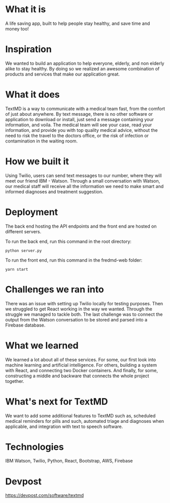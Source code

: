 # What it is
A life saving app, built to help people stay healthy, and save time and money too!

# Inspiration
We wanted to build an application to help everyone, elderly, and non elderly alike to stay healthy. By doing so we realized an awesome combination of products and services that make our application great.

# What it does
TextMD is a way to communicate with a medical team fast, from the comfort of just about anywhere. By text message, there is no other software or application to download or install, just send a message containing your information, and voila. The medical team will see your case, read your information, and provide you with top quality medical advice, without the need to risk the travel to the doctors office, or the risk of infection or contamination in the waiting room.

# How we built it
Using Twilio, users can send text messages to our number, where they will meet our friend IBM - Watson. Through a small conversation with Watson, our medical staff will receive all the information we need to make smart and informed diagnoses and treatment suggestion.

# Deployment
The back end hosting the API endpoints and the front end are hosted on different servers.

To run the back end, run this command in the root directory:

```
python server.py
```

To run the front end, run this command in the fredmd-web folder:

```
yarn start
```

# Challenges we ran into
There was an issue with setting up Twilio locally for testing purposes. Then we struggled to get React working in the way we wanted. Through the struggle we managed to tackle both. The last challenge was to connect the output from the Watson conversation to be stored and parsed into a Firebase database.

# What we learned
We learned a lot about all of these services. For some, our first look into machine learning and artificial intelligence. For others, building a system with React, and connecting two Docker containers. And finally, for some, constructing a middle and backware that connects the whole project together.

# What's next for TextMD
We want to add some additional features to TextMD such as, scheduled medical reminders for pills and such, automated triage and diagnoses when applicable, and integration with text to speech software.

# Technologies

IBM Watson, Twilio, Python, React, Bootstrap, AWS, Firebase

# Devpost 

https://devpost.com/software/textmd


